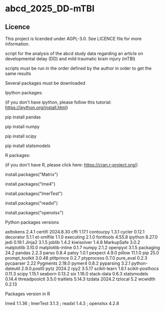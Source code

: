 # abcd_2025_DD-mTBI

## Licence
This project is licended under AGPL-3.0. See LICENCE file for more information.


script for the analysis of the abcd study data regarding an article on developmental delay (DD) and mild traumatic brain injury (mTBI)

scripts must be run in the order defined by the author in order to get the same results

Several packages must be downloaded



Ipython packages:

(if you don't have ipython, please follow this tutorial: https://ipython.org/install.html)

pip install pandas

pip install numpy

pip install scipy 

pip install statsmodels



R packages: 

(if you don't have R, please click here: https://cran.r-project.org/)

install.packages("Matrix")

install.packages("lme4")

install.packages("lmerTest")

install.packages("readxl")

install.packages("openxlsx")



Python packages versions

asttokens         2.4.1
certifi           2024.8.30
cffi              1.17.1
contourpy         1.3.1
cycler            0.12.1
decorator         5.1.1
et-xmlfile        1.1.0
executing         2.1.0
fonttools         4.55.8
ipython           8.27.0
jedi              0.19.1
Jinja2            3.1.5
joblib            1.4.2
kiwisolver        1.4.8
MarkupSafe        3.0.2
matplotlib        3.10.0
matplotlib-inline 0.1.7
numpy             2.1.2
openpyxl          3.1.5
packaging         24.2
pandas            2.2.3
parso             0.8.4
patsy             1.0.1
pexpect           4.9.0
pillow            11.1.0
pip               25.0
prompt_toolkit    3.0.48
ptitprince        0.2.7
ptyprocess        0.7.0
pure_eval         0.2.3
pycparser         2.22
Pygments          2.18.0
pymer4            0.8.2
pyparsing         3.2.1
python-dateutil   2.9.0.post0
pytz              2024.2
rpy2              3.5.17
scikit-learn      1.6.1
scikit-posthocs   0.11.3
scipy             1.15.1
seaborn           0.13.2
six               1.16.0
stack-data        0.6.3
statsmodels       0.14.4
threadpoolctl     3.5.0
traitlets         5.14.3
tzdata            2024.2
tzlocal           5.2
wcwidth           0.2.13

Packages version in R

lme4 1.1.36 ;
lmerTest 3.1.3 ;
readxl 1.4.3 ; 
openxlsx 4.2.8
